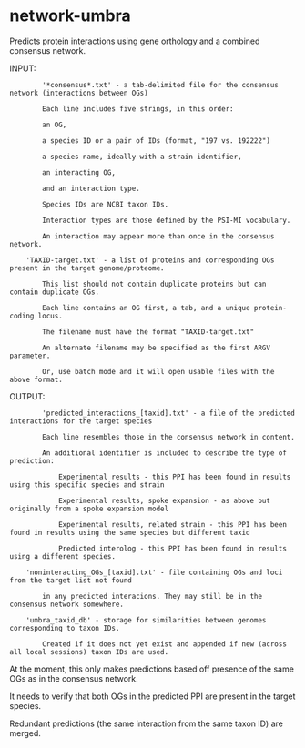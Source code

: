 # network-umbra

Predicts protein interactions using gene orthology and a combined consensus network.

INPUT: 

			'*consensus*.txt' - a tab-delimited file for the consensus network (interactions between OGs)
			
			Each line includes five strings, in this order:

			an OG, 

			a species ID or a pair of IDs (format, "197 vs. 192222")

			a species name, ideally with a strain identifier, 

			an interacting OG,

			and an interaction type.

			Species IDs are NCBI taxon IDs.

			Interaction types are those defined by the PSI-MI vocabulary.  

			An interaction may appear more than once in the consensus network.

		'TAXID-target.txt' - a list of proteins and corresponding OGs present in the target genome/proteome.

			This list should not contain duplicate proteins but can contain duplicate OGs.

			Each line contains an OG first, a tab, and a unique protein-coding locus.

			The filename must have the format "TAXID-target.txt"

			An alternate filename may be specified as the first ARGV parameter.

			Or, use batch mode and it will open usable files with the above format.

			

OUTPUT: 

			'predicted_interactions_[taxid].txt' - a file of the predicted interactions for the target species

			Each line resembles those in the consensus network in content.

			An additional identifier is included to describe the type of prediction:

				Experimental results - this PPI has been found in results using this specific species and strain

				Experimental results, spoke expansion - as above but originally from a spoke expansion model

				Experimental results, related strain - this PPI has been found in results using the same species but different taxid

				Predicted interolog - this PPI has been found in results using a different species.

		'noninteracting_OGs_[taxid].txt' - file containing OGs and loci from the target list not found 

			in any predicted interacions. They may still be in the consensus network somewhere.

		'umbra_taxid_db' - storage for similarities between genomes corresponding to taxon IDs.

			Created if it does not yet exist and appended if new (across all local sessions) taxon IDs are used.

			

At the moment, this only makes predictions based off presence of the same OGs as in the consensus network.

It needs to verify that both OGs in the predicted PPI are present in the target species.

Redundant predictions (the same interaction from the same taxon ID) are merged.

